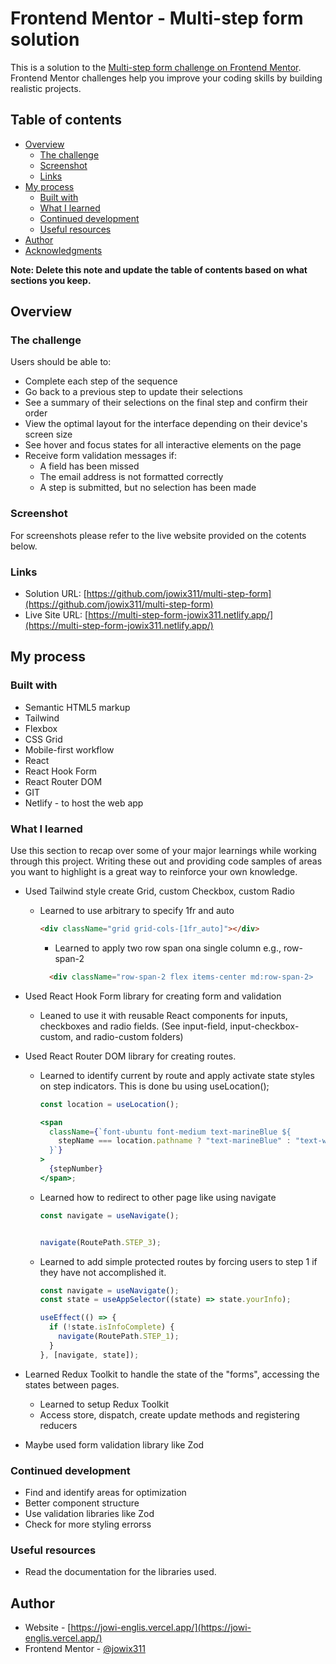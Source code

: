 # Frontend Mentor - Multi-step form solution

This is a solution to the [Multi-step form challenge on Frontend Mentor](https://www.frontendmentor.io/challenges/multistep-form-YVAnSdqQBJ). Frontend Mentor challenges help you improve your coding skills by building realistic projects.

## Table of contents

- [Overview](#overview)
  - [The challenge](#the-challenge)
  - [Screenshot](#screenshot)
  - [Links](#links)
- [My process](#my-process)
  - [Built with](#built-with)
  - [What I learned](#what-i-learned)
  - [Continued development](#continued-development)
  - [Useful resources](#useful-resources)
- [Author](#author)
- [Acknowledgments](#acknowledgments)

**Note: Delete this note and update the table of contents based on what sections you keep.**

## Overview

### The challenge

Users should be able to:

- Complete each step of the sequence
- Go back to a previous step to update their selections
- See a summary of their selections on the final step and confirm their order
- View the optimal layout for the interface depending on their device's screen size
- See hover and focus states for all interactive elements on the page
- Receive form validation messages if:
  - A field has been missed
  - The email address is not formatted correctly
  - A step is submitted, but no selection has been made

### Screenshot

For screenshots please refer to the live website provided on the cotents below.

### Links

- Solution URL: [https://github.com/jowix311/multi-step-form](https://github.com/jowix311/multi-step-form)
- Live Site URL: [https://multi-step-form-jowix311.netlify.app/](https://multi-step-form-jowix311.netlify.app/)

## My process

### Built with

- Semantic HTML5 markup
- Tailwind
- Flexbox
- CSS Grid
- Mobile-first workflow
- React
- React Hook Form
- React Router DOM
- GIT
- Netlify - to host the web app

### What I learned

Use this section to recap over some of your major learnings while working through this project. Writing these out and providing code samples of areas you want to highlight is a great way to reinforce your own knowledge.

- Used Tailwind style create Grid, custom Checkbox, custom Radio
  - Learned to use arbitrary to specify 1fr and auto
    ```html
    <div className="grid grid-cols-[1fr_auto]"></div>
    ```
    - Learned to apply two row span ona single column e.g., row-span-2
    ```html
      <div className="row-span-2 flex items-center md:row-span-2>
    ```
- Used React Hook Form library for creating form and validation
  - Leaned to use it with reusable React components for inputs, checkboxes and radio fields. (See input-field, input-checkbox-custom, and radio-custom folders)
- Used React Router DOM library for creating routes.

  - Learned to identify current by route and apply activate state styles on step indicators. This is done bu using useLocation();

    ```jsx
    const location = useLocation();

    <span
      className={`font-ubuntu font-medium text-marineBlue ${
        stepName === location.pathname ? "text-marineBlue" : "text-white"
      }`}
    >
      {stepNumber}
    </span>;
    ```
  - Learned how to redirect to other page like using navigate
    ```jsx
    const navigate = useNavigate();
    

    navigate(RoutePath.STEP_3);
    ```
  - Learned to add simple protected routes by forcing users to step 1 if they have not accomplished it.

    ```jsx
    const navigate = useNavigate();
    const state = useAppSelector((state) => state.yourInfo);

    useEffect(() => {
      if (!state.isInfoComplete) {
        navigate(RoutePath.STEP_1);
      }
    }, [navigate, state]);
    ```

- Learned Redux Toolkit to handle the state of the "forms", accessing the states between pages.

  - Learned to setup Redux Toolkit
  - Access store, dispatch, create update methods and registering reducers

- Maybe used form validation library like Zod

### Continued development
- Find and identify areas for optimization
- Better component structure
- Use validation libraries like Zod
- Check for more styling errorss

### Useful resources
- Read the documentation for the libraries used.

## Author

- Website - [https://jowi-englis.vercel.app/](https://jowi-englis.vercel.app/)
- Frontend Mentor - [@jowix311](hhttps://www.frontendmentor.io/profile/jowix311)

